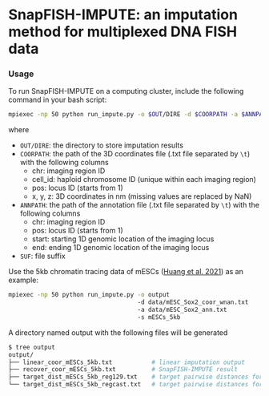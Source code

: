 # SnapFISH-IMPUTE: an imputation method for multiplexed DNA FISH data

### Usage

To run SnapFISH-IMPUTE on a computing cluster, include the following command in your bash script:
```bash
mpiexec -np 50 python run_impute.py -o $OUT/DIRE -d $COORPATH -a $ANNPATH -s $SUF
```
where
* `OUT/DIRE`: the directory to store imputation results
* `COORPATH`: the path of the 3D coordinates file (.txt file separated by `\t`) with the following columns
    * chr: imaging region ID
    * cell_id: haploid chromosome ID (unique within each imaging region)
    * pos: locus ID (starts from 1)
    * x, y, z: 3D coordinates in nm (missing values are replaced by NaN)
* `ANNPATH`: the path of the annotation file (.txt file separated by `\t`) with the following columns
    * chr: imaging region ID
    * pos: locus ID (starts from 1)
    * start: starting 1D genomic location of the imaging locus
    * end: ending 1D genomic location of the imaging locus
* `SUF`: file suffix

Use the 5kb chromatin tracing data of mESCs ([Huang et al. 2021](https://www.nature.com/articles/s41588-021-00863-6)) as an example:
```bash
mpiexec -np 50 python run_impute.py -o output 
                                    -d data/mESC_Sox2_coor_wnan.txt 
                                    -a data/mESC_Sox2_ann.txt 
                                    -s mESCs_5kb
```
A directory named output with the following files will be generated
```bash
$ tree output
output/
├── linear_coor_mESCs_5kb.txt           # linear imputation output
├── recover_coor_mESCs_5kb.txt          # SnapFISH-IMPUTE result
├── target_dist_mESCs_5kb_reg129.txt    # target pairwise distances for the 129 allele
└── target_dist_mESCs_5kb_regcast.txt   # target pairwise distances for the CAST allele
```